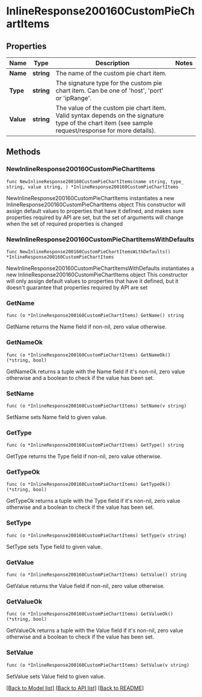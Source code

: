 # InlineResponse200160CustomPieChartItems

## Properties

Name | Type | Description | Notes
------------ | ------------- | ------------- | -------------
**Name** | **string** | The name of the custom pie chart item. | 
**Type** | **string** |     The signature type for the custom pie chart item. Can be one of &#39;host&#39;, &#39;port&#39; or &#39;ipRange&#39;.  | 
**Value** | **string** |     The value of the custom pie chart item. Valid syntax depends on the signature type of the chart item     (see sample request/response for more details).  | 

## Methods

### NewInlineResponse200160CustomPieChartItems

`func NewInlineResponse200160CustomPieChartItems(name string, type_ string, value string, ) *InlineResponse200160CustomPieChartItems`

NewInlineResponse200160CustomPieChartItems instantiates a new InlineResponse200160CustomPieChartItems object
This constructor will assign default values to properties that have it defined,
and makes sure properties required by API are set, but the set of arguments
will change when the set of required properties is changed

### NewInlineResponse200160CustomPieChartItemsWithDefaults

`func NewInlineResponse200160CustomPieChartItemsWithDefaults() *InlineResponse200160CustomPieChartItems`

NewInlineResponse200160CustomPieChartItemsWithDefaults instantiates a new InlineResponse200160CustomPieChartItems object
This constructor will only assign default values to properties that have it defined,
but it doesn't guarantee that properties required by API are set

### GetName

`func (o *InlineResponse200160CustomPieChartItems) GetName() string`

GetName returns the Name field if non-nil, zero value otherwise.

### GetNameOk

`func (o *InlineResponse200160CustomPieChartItems) GetNameOk() (*string, bool)`

GetNameOk returns a tuple with the Name field if it's non-nil, zero value otherwise
and a boolean to check if the value has been set.

### SetName

`func (o *InlineResponse200160CustomPieChartItems) SetName(v string)`

SetName sets Name field to given value.


### GetType

`func (o *InlineResponse200160CustomPieChartItems) GetType() string`

GetType returns the Type field if non-nil, zero value otherwise.

### GetTypeOk

`func (o *InlineResponse200160CustomPieChartItems) GetTypeOk() (*string, bool)`

GetTypeOk returns a tuple with the Type field if it's non-nil, zero value otherwise
and a boolean to check if the value has been set.

### SetType

`func (o *InlineResponse200160CustomPieChartItems) SetType(v string)`

SetType sets Type field to given value.


### GetValue

`func (o *InlineResponse200160CustomPieChartItems) GetValue() string`

GetValue returns the Value field if non-nil, zero value otherwise.

### GetValueOk

`func (o *InlineResponse200160CustomPieChartItems) GetValueOk() (*string, bool)`

GetValueOk returns a tuple with the Value field if it's non-nil, zero value otherwise
and a boolean to check if the value has been set.

### SetValue

`func (o *InlineResponse200160CustomPieChartItems) SetValue(v string)`

SetValue sets Value field to given value.



[[Back to Model list]](../README.md#documentation-for-models) [[Back to API list]](../README.md#documentation-for-api-endpoints) [[Back to README]](../README.md)


